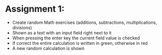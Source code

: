 # Assignment 1:

* Create random Math exercises (additions, subtractions, multiplications, divisions)
* Shown as a text with an input field right next to it
* When pressing the enter key the current field value is checked
* If correct the entire calculation is written in green, otherwise in red
* A new random calculation is shown
